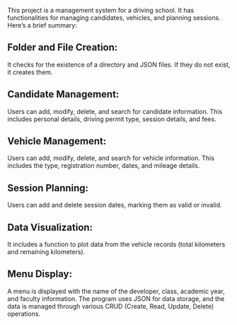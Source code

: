 This project is a management system for a driving school. It has functionalities for managing candidates, vehicles, and planning sessions. Here’s a brief summary:

## Folder and File Creation:
It checks for the existence of a directory and JSON files. If they do not exist, it creates them.

## Candidate Management:
Users can add, modify, delete, and search for candidate information. This includes personal details, driving permit type, session details, and fees.

## Vehicle Management:
Users can add, modify, delete, and search for vehicle information. This includes the type, registration number, dates, and mileage details.

## Session Planning:
Users can add and delete session dates, marking them as valid or invalid.

## Data Visualization:
It includes a function to plot data from the vehicle records (total kilometers and remaining kilometers).

## Menu Display:
A menu is displayed with the name of the developer, class, academic year, and faculty information.
The program uses JSON for data storage, and the data is managed through various CRUD (Create, Read, Update, Delete) operations.
